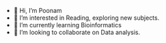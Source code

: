 - 👋 Hi, I’m Poonam 
- 👀 I’m interested in Reading, exploring new subjects.
- 🌱 I’m currently learning Bioinformatics
- 💞️ I’m looking to collaborate on Data analysis.

<!---
21572869/21572869 is a ✨ special ✨ repository because its `README.md` (this file) appears on your GitHub profile.
You can click the Preview link to take a look at your changes.
--->
